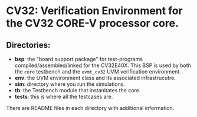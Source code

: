 # CV32: Verification Environment for the CV32 CORE-V processor core.

## Directories:
- **bsp**:   the "board support package" for test-programs compiled/assembled/linked for the CV32E40X.  This BSP is used by both the `core` testbench and the `uvmt_cv32` UVM verification environment.
- **env**:   the UVM environment class and its associated infrastrucutre.
- **sim**:   directory where you run the simulations.
- **tb**:    the Testbench module that instanitates the core.
- **tests**: this is where all the testcases are.

There are README files in each directory with additional information.

